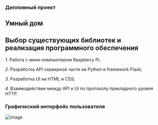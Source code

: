 ### Дипломный проект
## Умный дом

## Выбор существующих библиотек и реализация программного обеспечения
*1.* Работа с мини-компьютером Raspberry Pi;

*2.* Разработка API серверной части на Python и framework Flask;

*3.* Разработка UI на HTML и CSS;

*4.* Взаимодействие между API и UI по протоколу прикладного уровня HTTP.

### Графический интерфейс пользователя
![image](https://github.com/goryay/smartHouse/assets/25865175/e9b1b66f-a05d-4561-acb0-dd0bf9c18ac5)

